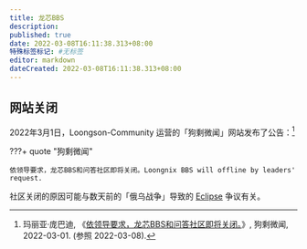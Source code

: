 ```yaml
---
title: 龙芯BBS
description:
published: true
date: 2022-03-08T16:11:38.313+08:00
特殊标签标记: #无标签
editor: markdown
dateCreated: 2022-03-08T16:11:38.313+08:00
---
```


## 网站关闭

2022年3月1日，Loongson-Community 运营的「狗剩微闻」网站发布了公告：[^0301]

[^0301]: 玛丽亚·庞巴迪, 《[依领导要求，龙芯BBS和问答社区即将关闭。](https://web.archive.org/web/20220302114903/https://micronews.godson.ac.cn/2022/1646161415.html)》, 狗剩微闻, 2022-03-01. (参照 2022-03-08).

???+ quote "狗剩微闻"

    依领导要求，龙芯BBS和问答社区即将关闭。Loongnix BBS will offline by leaders' request.

社区关闭的原因可能与数天前的「俄乌战争」导致的 [Eclipse](/software/Eclipse.md) 争议有关。

